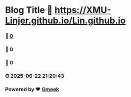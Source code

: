 # Blog Title :link: https://XMU-Linjer.github.io/Lin.github.io 
### :page_facing_up: [0](https://XMU-Linjer.github.io/Lin.github.io/tag.html) 
### :speech_balloon: 0 
### :hibiscus: 0 
### :alarm_clock: 2025-06-22 21:20:43 
### Powered by :heart: [Gmeek](https://github.com/Meekdai/Gmeek)
